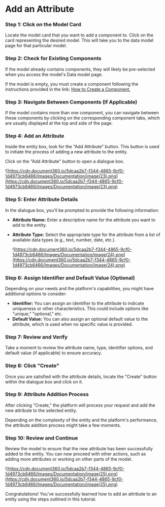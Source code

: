 # Add an Attribute

### **Step 1: Click on the Model Card**

Locate the model card that you want to add a component to. Click on the card representing the desired model. This will take you to the data model page for that particular model.

### **Step 2: Check for Existing Components**

If the model already contains components, they will likely be pre-selected when you access the model's Data model page.

If the model is empty, you must create a component following the instructions provided in the link: [How to Create a Component.](../components/create-component.md)

### **Step 3: Navigate Between Components (If Applicable)**

If the model contains more than one component, you can navigate between these components by clicking on the corresponding component tabs, which are usually displayed at the top and side of the page.

### **Step 4: Add an Attribute**

Inside the entity box, look for the "Add Attribute" button. This button is used to initiate the process of adding a new attribute to the entity.

Click on the "Add Attribute" button to open a dialogue box.

![https://cdn.document360.io/5dcaa2b7-f344-4865-9cf0-1d4973cb6466/Images/Documentation/image(23).png](https://cdn.document360.io/5dcaa2b7-f344-4865-9cf0-1d4973cb6466/Images/Documentation/image(23).png)

### **Step 5: Enter Attribute Details**

In the dialogue box, you'll be prompted to provide the following information:

- **Attribute Name:** Enter a descriptive name for the attribute you want to add to the entity.
- **Attribute Type:** Select the appropriate type for the attribute from a list of available data types (e.g., text, number, date, etc.).
    
    ![https://cdn.document360.io/5dcaa2b7-f344-4865-9cf0-1d4973cb6466/Images/Documentation/image(24).png](https://cdn.document360.io/5dcaa2b7-f344-4865-9cf0-1d4973cb6466/Images/Documentation/image(24).png)
    

### **Step 6: Assign Identifier and Default Value (Optional)**

Depending on your needs and the platform's capabilities, you might have additional options to consider:

- **Identifier:** You can assign an identifier to the attribute to indicate uniqueness or other characteristics. This could include options like "unique," "optional," etc.
- **Default Value:** You can also assign an optional default value to the attribute, which is used when no specific value is provided.

### **Step 7: Review and Verify**

Take a moment to review the attribute name, type, identifier options, and default value (if applicable) to ensure accuracy.

### **Step 8: Click "Create"**

Once you are satisfied with the attribute details, locate the "Create" button within the dialogue box and click on it.

### **Step 9: Attribute Addition Process**

After clicking "Create," the platform will process your request and add the new attribute to the selected entity.

Depending on the complexity of the entity and the platform's performance, the attribute addition process might take a few moments.

### **Step 10: Review and Continue**

Review the model to ensure that the new attribute has been successfully added to the entity. You can now proceed with other actions, such as adding more attributes or working on other parts of the model.

![https://cdn.document360.io/5dcaa2b7-f344-4865-9cf0-1d4973cb6466/Images/Documentation/image(25).png](https://cdn.document360.io/5dcaa2b7-f344-4865-9cf0-1d4973cb6466/Images/Documentation/image(25).png)

Congratulations! You've successfully learned how to add an attribute to an entity using the steps outlined in this tutorial.